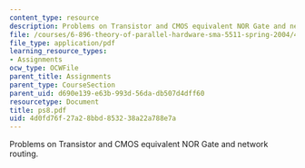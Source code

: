 ```yaml
---
content_type: resource
description: Problems on Transistor and CMOS equivalent NOR Gate and network routing.
file: /courses/6-896-theory-of-parallel-hardware-sma-5511-spring-2004/4d0fd76f27a28bbd853238a22a788e7a_ps8.pdf
file_type: application/pdf
learning_resource_types:
- Assignments
ocw_type: OCWFile
parent_title: Assignments
parent_type: CourseSection
parent_uid: d690e139-e63b-993d-56da-db507d4dff60
resourcetype: Document
title: ps8.pdf
uid: 4d0fd76f-27a2-8bbd-8532-38a22a788e7a
---
```

Problems on Transistor and CMOS equivalent NOR Gate and network routing.

